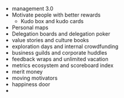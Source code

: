 - management 3.0
- Motivate people with better rewards
	- Kudo box and kudo cards
- Personal maps
- Delegation boards and delegation poker
- value stories and culture books
- exploration days and internal crowdfunding
- business guilds and corporate huddles
- feedback wraps and unlimited vacation
- metrics ecosystem and scoreboard index
- merit money
- moving motivators
- happiness door
-